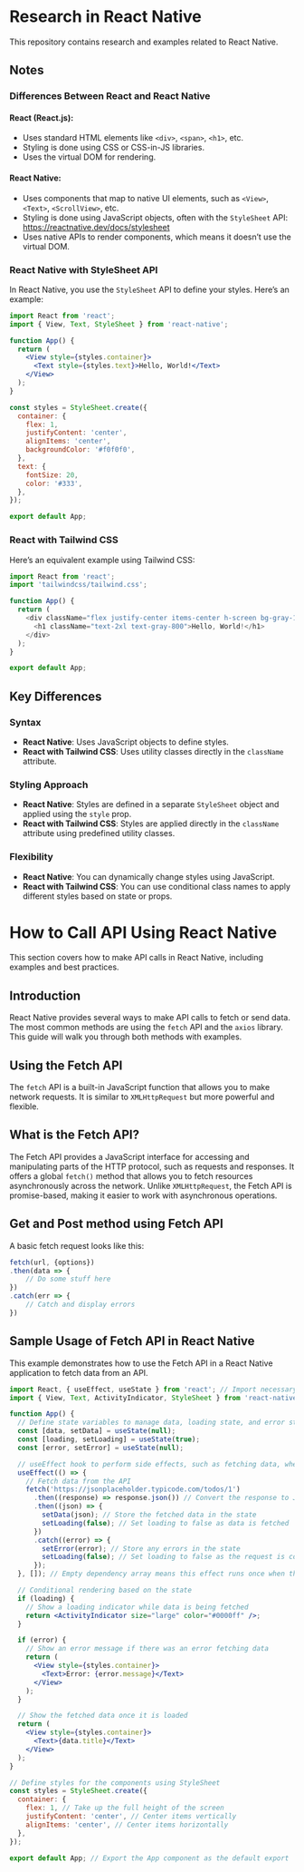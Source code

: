 # Research in React Native

This repository contains research and examples related to React Native.

## Notes

### Differences Between React and React Native

#### React (React.js):

- Uses standard HTML elements like `<div>`, `<span>`, `<h1>`, etc.
- Styling is done using CSS or CSS-in-JS libraries.
- Uses the virtual DOM for rendering.

#### React Native:

- Uses components that map to native UI elements, such as `<View>`, `<Text>`, `<ScrollView>`, etc.
- Styling is done using JavaScript objects, often with the `StyleSheet` API: https://reactnative.dev/docs/stylesheet
- Uses native APIs to render components, which means it doesn’t use the virtual DOM.

### React Native with StyleSheet API

In React Native, you use the `StyleSheet` API to define your styles. Here’s an example:

```jsx
import React from 'react';
import { View, Text, StyleSheet } from 'react-native';

function App() {
  return (
    <View style={styles.container}>
      <Text style={styles.text}>Hello, World!</Text>
    </View>
  );
}

const styles = StyleSheet.create({
  container: {
    flex: 1,
    justifyContent: 'center',
    alignItems: 'center',
    backgroundColor: '#f0f0f0',
  },
  text: {
    fontSize: 20,
    color: '#333',
  },
});

export default App;
```

### React with Tailwind CSS

Here’s an equivalent example using Tailwind CSS:

```javascript
import React from 'react';
import 'tailwindcss/tailwind.css';

function App() {
  return (
    <div className="flex justify-center items-center h-screen bg-gray-100">
      <h1 className="text-2xl text-gray-800">Hello, World!</h1>
    </div>
  );
}

export default App;
```
## Key Differences

### Syntax
- **React Native**: Uses JavaScript objects to define styles.
- **React with Tailwind CSS**: Uses utility classes directly in the `className` attribute.

### Styling Approach
- **React Native**: Styles are defined in a separate `StyleSheet` object and applied using the `style` prop.
- **React with Tailwind CSS**: Styles are applied directly in the `className` attribute using predefined utility classes.

### Flexibility
- **React Native**: You can dynamically change styles using JavaScript.
- **React with Tailwind CSS**: You can use conditional class names to apply different styles based on state or props.

  
# How to Call API Using React Native

This section covers how to make API calls in React Native, including examples and best practices.

## Introduction

React Native provides several ways to make API calls to fetch or send data. The most common methods are using the `fetch` API and the `axios` library. This guide will walk you through both methods with examples.

## Using the Fetch API

The `fetch` API is a built-in JavaScript function that allows you to make network requests. It is similar to `XMLHttpRequest` but more powerful and flexible.

## What is the Fetch API?

The Fetch API provides a JavaScript interface for accessing and manipulating parts of the HTTP protocol, such as requests and responses. It offers a global `fetch()` method that allows you to fetch resources asynchronously across the network. Unlike `XMLHttpRequest`, the Fetch API is promise-based, making it easier to work with asynchronous operations.

## Get and Post method using Fetch API

A basic fetch request looks like this:
```javascript
fetch(url, {options}) 
.then(data => { 
	// Do some stuff here 
}) 
.catch(err => { 
	// Catch and display errors 
}) 
```
## Sample Usage of Fetch API in React Native

This example demonstrates how to use the Fetch API in a React Native application to fetch data from an API.


```jsx
import React, { useEffect, useState } from 'react'; // Import necessary React hooks
import { View, Text, ActivityIndicator, StyleSheet } from 'react-native'; // Import React Native components

function App() {
  // Define state variables to manage data, loading state, and error state
  const [data, setData] = useState(null);
  const [loading, setLoading] = useState(true);
  const [error, setError] = useState(null);

  // useEffect hook to perform side effects, such as fetching data, when the component mounts
  useEffect(() => {
    // Fetch data from the API
    fetch('https://jsonplaceholder.typicode.com/todos/1')
      .then((response) => response.json()) // Convert the response to JSON
      .then((json) => {
        setData(json); // Store the fetched data in the state
        setLoading(false); // Set loading to false as data is fetched
      })
      .catch((error) => {
        setError(error); // Store any errors in the state
        setLoading(false); // Set loading to false as the request is complete
      });
  }, []); // Empty dependency array means this effect runs once when the component mounts

  // Conditional rendering based on the state
  if (loading) {
    // Show a loading indicator while data is being fetched
    return <ActivityIndicator size="large" color="#0000ff" />;
  }

  if (error) {
    // Show an error message if there was an error fetching data
    return (
      <View style={styles.container}>
        <Text>Error: {error.message}</Text>
      </View>
    );
  }

  // Show the fetched data once it is loaded
  return (
    <View style={styles.container}>
      <Text>{data.title}</Text>
    </View>
  );
}

// Define styles for the components using StyleSheet
const styles = StyleSheet.create({
  container: {
    flex: 1, // Take up the full height of the screen
    justifyContent: 'center', // Center items vertically
    alignItems: 'center', // Center items horizontally
  },
});

export default App; // Export the App component as the default export



